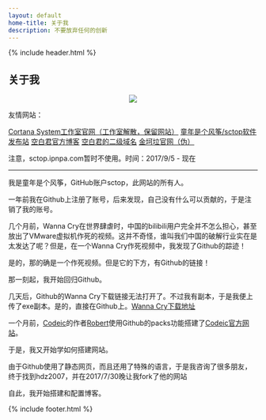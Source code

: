 ```yaml
---
layout: default
home-title: 关于我
description: 不要放弃任何的创新
---
```


{% include header.html %}

<div class="g-banner home-banner {{ site.theme-color | prepend: 'banner-theme-' }}" data-theme="{{ site.theme-color }}">
	<h2>关于我</h2>
</div>

<center>
    <p><img src="https://gss0.baidu.com/7Ls0a8Sm2Q5IlBGlnYG/sys/portraitl/item/382673a0?t=1491883856" align="center"></p>
</center>

友情网站：

[Cortana System工作室官网（工作室解散，保留网站）](http://CortanaSystem.icoc.me/) [童年是个风筝/sctop软件发布站](https://sctop.github.io/Micro-Soft/) [空白君官方博客](https://a2791595978.github.io/) [空白君的二级域名](https://a2791595978.github.io/Kongbai/) [金坷垃官网（伪）](http://www.shengdiyage.us/)

注意，sctop.ipnpa.com暂时不使用。时间：2017/9/5 - 现在

----------

我是童年是个风筝，GitHub账户sctop，此网站的所有人。

一年前我在Github上注册了账号，后来发现，自己没有什么可以贡献的，于是注销了我的账号。

几个月前，Wanna Cry在世界肆虐时，中国的bilibili用户完全并不怎么担心，甚至放出了VMware虚拟机作死的视频。这并不奇怪，谁叫我们中国的破解行业实在是太发达了呢？但是，在一个Wanna Cry作死视频中，我发现了Github的踪迹！

是的，那的确是一个作死视频。但是它的下方，有Github的链接！

那一刻起，我开始回归Github。

几天后，Github的Wanna Cry下载链接无法打开了。不过我有副本，于是我便上传了exe副本。是的，直接在Github上。[Wanna Cry下载地址](https://codeload.github.com/sctop/WannaCry/zip/master)

一个月前，[Codeic](https://github.com/UnknownStudio/Codeic)的作者[Robert](https://github.com/RobertIndie)使用Github的packs功能搭建了[Codeic官方网站](https://ambicour.github.io/Codeic/)。

于是，我又开始学如何搭建网站。

由于Github使用了静态网页，而且还用了特殊的语言，于是我咨询了很多朋友，终于找到hdz2007，并在2017/7/30晚让我fork了他的网站

自此，我开始搭建和配置博客。

{% include footer.html %}